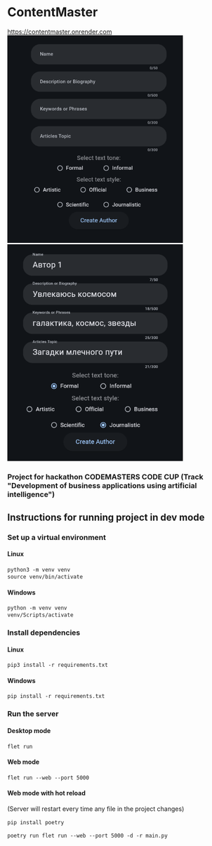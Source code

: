 # ContentMaster
https://contentmaster.onrender.com
<img src="demo/1.png" width="400" height="auto">
<img src="demo/2.png" width="400" height="auto">

### Project for hackathon CODEMASTERS CODE CUP (Track "Development of business applications using artificial intelligence")

## Instructions for running project in dev mode

### Set up a virtual environment
#### Linux
```commandline
python3 -m venv venv
source venv/bin/activate
```
#### Windows
```commandline
python -m venv venv
venv/Scripts/activate
```

### Install dependencies
#### Linux
```commandline
pip3 install -r requirements.txt
```
#### Windows
```commandline
pip install -r requirements.txt
```

### Run the server
#### Desktop mode
```commandline
flet run
```
#### Web mode
```commandline
flet run --web --port 5000
```
#### Web mode with hot reload
(Server will restart every time any file in the project changes)
```commandline
pip install poetry
```
```commandline
poetry run flet run --web --port 5000 -d -r main.py
```
